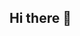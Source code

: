 ## Hi there 👋

<!--

**Here are some ideas to get you started:**

🙋‍♀️ This is the team organization for Big Data Systems & Intelligence Analytics (DAMG 7245) - we will be working on assignments and project focused on building end-to-end solutions
🌈 Contribution guidelines - how can the community get involved?
👩‍💻 Work in progress
🧙 Remember, you can do mighty things with the power of [Markdown](https://docs.github.com/github/writing-on-github/getting-started-with-writing-and-formatting-on-github/basic-writing-and-formatting-syntax)
-->
